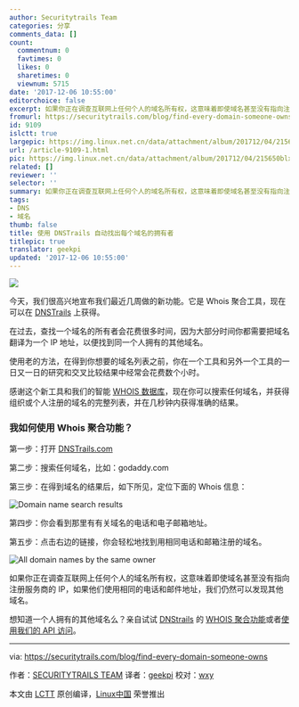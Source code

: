 ```yaml
---
author: Securitytrails Team
categories: 分享
comments_data: []
count:
  commentnum: 0
  favtimes: 0
  likes: 0
  sharetimes: 0
  viewnum: 5715
date: '2017-12-06 10:55:00'
editorchoice: false
excerpt: 如果你正在调查互联网上任何个人的域名所有权，这意味着即使域名甚至没有指向注册服务商的 IP，如果他们使用相同的电话和邮件地址，我们仍然可以发现其他域名。
fromurl: https://securitytrails.com/blog/find-every-domain-someone-owns
id: 9109
islctt: true
largepic: https://img.linux.net.cn/data/attachment/album/201712/04/215650blxa4lj6bgsj7n6s.jpg
url: /article-9109-1.html
pic: https://img.linux.net.cn/data/attachment/album/201712/04/215650blxa4lj6bgsj7n6s.jpg.thumb.jpg
related: []
reviewer: ''
selector: ''
summary: 如果你正在调查互联网上任何个人的域名所有权，这意味着即使域名甚至没有指向注册服务商的 IP，如果他们使用相同的电话和邮件地址，我们仍然可以发现其他域名。
tags:
- DNS
- 域名
thumb: false
title: 使用 DNSTrails 自动找出每个域名的拥有者
titlepic: true
translator: geekpi
updated: '2017-12-06 10:55:00'
---
```


![](https://img.linux.net.cn/data/attachment/album/201712/04/215650blxa4lj6bgsj7n6s.jpg)


今天，我们很高兴地宣布我们最近几周做的新功能。它是 Whois 聚合工具，现在可以在 [DNSTrails](https://dnstrails.com/) 上获得。


在过去，查找一个域名的所有者会花费很多时间，因为大部分时间你都需要把域名翻译为一个 IP 地址，以便找到同一个人拥有的其他域名。


使用老的方法，在得到你想要的域名列表之前，你在一个工具和另外一个工具的一日又一日的研究和交叉比较结果中经常会花费数个小时。


感谢这个新工具和我们的智能 [WHOIS 数据库](https://securitytrails.com/forensics)，现在你可以搜索任何域名，并获得组织或个人注册的域名的完整列表，并在几秒钟内获得准确的结果。


### 我如何使用 Whois 聚合功能？


第一步：打开 [DNSTrails.com](https://dnstrails.com/)


第二步：搜索任何域名，比如：godaddy.com


第三步：在得到域名的结果后，如下所见，定位下面的 Whois 信息：


![Domain name search results](https://img.linux.net.cn/data/attachment/album/201712/04/215935adtcp721n4bbn451.png)


第四步：你会看到那里有有关域名的电话和电子邮箱地址。


第五步：点击右边的链接，你会轻松地找到用相同电话和邮箱注册的域名。


![All domain names by the same owner](https://img.linux.net.cn/data/attachment/album/201712/04/220005eselwnx6b1rvbs14.png)


如果你正在调查互联网上任何个人的域名所有权，这意味着即使域名甚至没有指向注册服务商的 IP，如果他们使用相同的电话和邮件地址，我们仍然可以发现其他域名。


想知道一个人拥有的其他域名么？亲自试试 [DNStrails](https://dnstrails.com/) 的 [WHOIS 聚合功能](http://dnstrails.com/#/domain/domain/ueland.com)或者[使用我们的 API 访问](https://securitytrails.com/contact)。




---


via: <https://securitytrails.com/blog/find-every-domain-someone-owns>


作者：[SECURITYTRAILS TEAM](https://securitytrails.com/blog/find-every-domain-someone-owns)  译者：[geekpi](https://github.com/geekpi) 校对：[wxy](https://github.com/wxy)


本文由 [LCTT](https://github.com/LCTT/TranslateProject) 原创编译，[Linux中国](https://linux.cn/) 荣誉推出